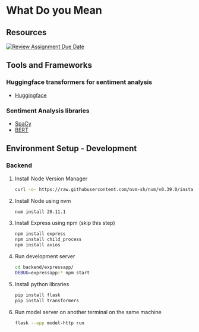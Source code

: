 # What Do you Mean

## Resources

[![Review Assignment Due Date](https://classroom.github.com/assets/deadline-readme-button-24ddc0f5d75046c5622901739e7c5dd533143b0c8e959d652212380cedb1ea36.svg)](https://classroom.github.com/a/3e23_jye)

## Tools and Frameworks

### Huggingface transformers for sentiment analysis

* [Huggingface](https://huggingface.co/blog/sentiment-analysis-python)

### Sentiment Analysis libraries

* [SpaCy](https://spacy.io/universe/project/spacy-textblob)
* [BERT](https://huggingface.co/docs/transformers/model_doc/bert)

## Environment Setup - Development

### Backend

1. Install Node Version Manager

    ```bash
    curl -o- https://raw.githubusercontent.com/nvm-sh/nvm/v0.39.0/install.sh | bash
    ```

2. Install Node using nvm

    ```bash
    nvm install 20.11.1
    ```

3. Install Express using npm (skip this step)

    ```bash
    npm install express
    npm install child_process
    npm install axios
    ```

4. Run development server

    ```bash
    cd backend/expressapp/
    DEBUG=expressapp:* npm start
    ```

5. Install python libraries

    ```bash
    pip install flask
    pip install transformers
    ```

6. Run model server on another terminal on the same machine

    ```bash
    flask --app model-http run
    ```
